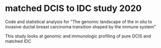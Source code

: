 # matched DCIS to IDC study 2020

Code and statistical analysis for "The genomic landscape of the in situ to invasive ductal breast carcinoma transition shaped by the immune system"

This study looks at genomic and immunologic profiling of pure DCIS and matched IDC
